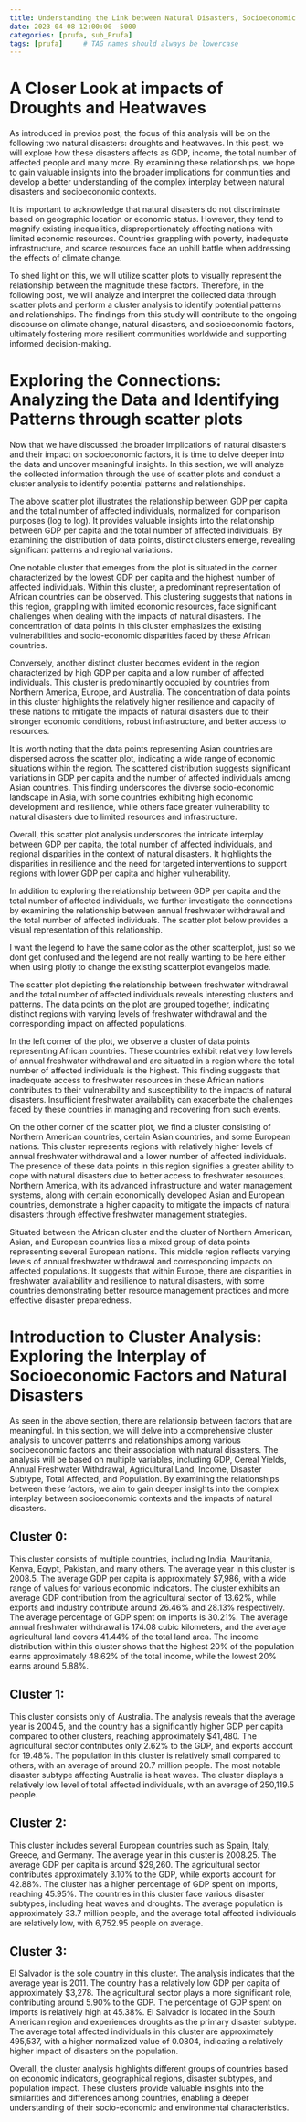 ```yaml
---
title: Understanding the Link between Natural Disasters, Socioeconomic Factors, and Human Impacts
date: 2023-04-08 12:00:00 -5000
categories: [prufa, sub_Prufa]
tags: [prufa]     # TAG names should always be lowercase
---
```


# A Closer Look at impacts of Droughts and Heatwaves

As introduced in previos post, the focus of this analysis will be on the following two natural disasters: droughts and heatwaves. In this post, we will explore how these disasters affects as GDP, income, the total number of affected people and many more. By examining these relationships, we hope to gain valuable insights into the broader implications for communities and develop a better understanding of the complex interplay between natural disasters and socioeconomic contexts.

It is important to acknowledge that natural disasters do not discriminate based on geographic location or economic status. However, they tend to magnify existing inequalities, disproportionately affecting nations with limited economic resources. Countries grappling with poverty, inadequate infrastructure, and scarce resources face an uphill battle when addressing the effects of climate change.

To shed light on this, we will utilize scatter plots to visually represent the relationship between the magnitude these factors. Therefore, in the following post, we will analyze and interpret the collected data through scatter plots and perform a cluster analysis to identify potential patterns and relationships. The findings from this study will contribute to the ongoing discourse on climate change, natural disasters, and socioeconomic factors, ultimately fostering more resilient communities worldwide and supporting informed decision-making.

# Exploring the Connections: Analyzing the Data and Identifying Patterns through scatter plots 
Now that we have discussed the broader implications of natural disasters and their impact on socioeconomic factors, it is time to delve deeper into the data and uncover meaningful insights. In this section, we will analyze the collected information through the use of scatter plots and conduct a cluster analysis to identify potential patterns and relationships. 



The above scatter plot illustrates the relationship between GDP per capita and the total number of affected individuals, normalized for comparison purposes (log to log). It provides valuable insights into the relationship between GDP per capita and the total number of affected individuals. By examining the distribution of data points, distinct clusters emerge, revealing significant patterns and regional variations.

One notable cluster that emerges from the plot is situated in the corner characterized by the lowest GDP per capita and the highest number of affected individuals. Within this cluster, a predominant representation of African countries can be observed. This clustering suggests that nations in this region, grappling with limited economic resources, face significant challenges when dealing with the impacts of natural disasters. The concentration of data points in this cluster emphasizes the existing vulnerabilities and socio-economic disparities faced by these African countries.

Conversely, another distinct cluster becomes evident in the region characterized by high GDP per capita and a low number of affected individuals. This cluster is predominantly occupied by countries from Northern America, Europe, and Australia. The concentration of data points in this cluster highlights the relatively higher resilience and capacity of these nations to mitigate the impacts of natural disasters due to their stronger economic conditions, robust infrastructure, and better access to resources.

It is worth noting that the data points representing Asian countries are dispersed across the scatter plot, indicating a wide range of economic situations within the region. The scattered distribution suggests significant variations in GDP per capita and the number of affected individuals among Asian countries. This finding underscores the diverse socio-economic landscape in Asia, with some countries exhibiting high economic development and resilience, while others face greater vulnerability to natural disasters due to limited resources and infrastructure.

Overall, this scatter plot analysis underscores the intricate interplay between GDP per capita, the total number of affected individuals, and regional disparities in the context of natural disasters. It highlights the disparities in resilience and the need for targeted interventions to support regions with lower GDP per capita and higher vulnerability. 

In addition to exploring the relationship between GDP per capita and the total number of affected individuals, we further investigate the connections by examining the relationship between annual freshwater withdrawal and the total number of affected individuals. The scatter plot below provides a visual representation of this relationship.



I want the legend to have the same color as the other scatterplot, just so we dont get confused and the legend are not really wanting to be here either when using plotly to change the existing scatterplot evangelos made. 

The scatter plot depicting the relationship between freshwater withdrawal and the total number of affected individuals reveals interesting clusters and patterns. The data points on the plot are grouped together, indicating distinct regions with varying levels of freshwater withdrawal and the corresponding impact on affected populations.

In the left corner of the plot, we observe a cluster of data points representing African countries. These countries exhibit relatively low levels of annual freshwater withdrawal and are situated in a region where the total number of affected individuals is the highest. This finding suggests that inadequate access to freshwater resources in these African nations contributes to their vulnerability and susceptibility to the impacts of natural disasters. Insufficient freshwater availability can exacerbate the challenges faced by these countries in managing and recovering from such events.

On the other corner of the scatter plot, we find a cluster consisting of Northern American countries, certain Asian countries, and some European nations. This cluster represents regions with relatively higher levels of annual freshwater withdrawal and a lower number of affected individuals. The presence of these data points in this region signifies a greater ability to cope with natural disasters due to better access to freshwater resources. Northern America, with its advanced infrastructure and water management systems, along with certain economically developed Asian and European countries, demonstrate a higher capacity to mitigate the impacts of natural disasters through effective freshwater management strategies.

Situated between the African cluster and the cluster of Northern American, Asian, and European countries lies a mixed group of data points representing several European nations. This middle region reflects varying levels of annual freshwater withdrawal and corresponding impacts on affected populations. It suggests that within Europe, there are disparities in freshwater availability and resilience to natural disasters, with some countries demonstrating better resource management practices and more effective disaster preparedness.

# Introduction to Cluster Analysis: Exploring the Interplay of Socioeconomic Factors and Natural Disasters

As seen in the above section, there are relationsip between factors that are meaningful. In this section, we will delve into a comprehensive cluster analysis to uncover patterns and relationships among various socioeconomic factors and their association with natural disasters. The analysis will be based on multiple variables, including GDP, Cereal Yields, Annual Freshwater Withdrawal, Agricultural Land, Income, Disaster Subtype, Total Affected, and Population. By examining the relationships between these factors, we aim to gain deeper insights into the complex interplay between socioeconomic contexts and the impacts of natural disasters.



## Cluster 0:
This cluster consists of multiple countries, including India, Mauritania, Kenya, Egypt, Pakistan, and many others. The average year in this cluster is 2008.5. The average GDP per capita is approximately $7,986, with a wide range of values for various economic indicators. The cluster exhibits an average GDP contribution from the agricultural sector of 13.62%, while exports and industry contribute around 26.46% and 28.13% respectively. The average percentage of GDP spent on imports is 30.21%. The average annual freshwater withdrawal is 174.08 cubic kilometers, and the average agricultural land covers 41.44% of the total land area. The income distribution within this cluster shows that the highest 20% of the population earns approximately 48.62% of the total income, while the lowest 20% earns around 5.88%.

## Cluster 1:
This cluster consists only of Australia. The analysis reveals that the average year is 2004.5, and the country has a significantly higher GDP per capita compared to other clusters, reaching approximately $41,480. The agricultural sector contributes only 2.62% to the GDP, and exports account for 19.48%. The population in this cluster is relatively small compared to others, with an average of around 20.7 million people. The most notable disaster subtype affecting Australia is heat waves. The cluster displays a relatively low level of total affected individuals, with an average of 250,119.5 people.

## Cluster 2:
This cluster includes several European countries such as Spain, Italy, Greece, and Germany. The average year in this cluster is 2008.25. The average GDP per capita is around $29,260. The agricultural sector contributes approximately 3.10% to the GDP, while exports account for 42.88%. The cluster has a higher percentage of GDP spent on imports, reaching 45.95%. The countries in this cluster face various disaster subtypes, including heat waves and droughts. The average population is approximately 33.7 million people, and the average total affected individuals are relatively low, with 6,752.95 people on average.

## Cluster 3:
El Salvador is the sole country in this cluster. The analysis indicates that the average year is 2011. The country has a relatively low GDP per capita of approximately $3,278. The agricultural sector plays a more significant role, contributing around 5.90% to the GDP. The percentage of GDP spent on imports is relatively high at 45.38%. El Salvador is located in the South American region and experiences droughts as the primary disaster subtype. The average total affected individuals in this cluster are approximately 495,537, with a higher normalized value of 0.0804, indicating a relatively higher impact of disasters on the population.

Overall, the cluster analysis highlights different groups of countries based on economic indicators, geographical regions, disaster subtypes, and population impact. These clusters provide valuable insights into the similarities and differences among countries, enabling a deeper understanding of their socio-economic and environmental characteristics.






